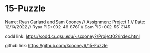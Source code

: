 # 15-Puzzle
Name: Ryan Garland and Sam Cooney //
Assignment: Project 1 //
Date: 12/13/2022 // 
Ryan PID: 002-48-8761 // 
Sam PID: 002-55-3145 

codd link: https://codd.cs.gsu.edu/~scooney2/Project02/index.html

github link: https://github.com/Scooney6/15-Puzzle
